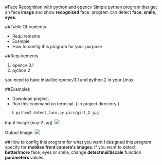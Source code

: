 #Face Recognition with python and opencv
Simple python program that get an face **image** and show **recognized** face. program can detect **face**, **smile**, **eyes**.

##Table Of contents
* Requirements
* Example
* How to config this program for your purpose

##Requirements
1. opencv 3.1
2. python 2

you need to have installed opencv3.1 and python 2 in your Linux.

##Examples
* Download project.
* Run this command on terminal. ( in project directory )
~~~bash
   $ python2 detect_face.py pics/girl_2.jpg
~~~

Input Image (boy-2.jpg):
<a href="https://github.com/mlibre/face_recognition/blob/master/pics/girl_3.jpg" target="_blank"><img src="https://github.com/mlibre/face_recognition/blob/master/pics/girl_3.jpg"/></a>

Output Image:
<a href="https://github.com/mlibre/face_recognition/blob/master/pics/girl_3.jpg" target="_blank"><img src="https://github.com/mlibre/face_recognition/blob/master/pics/girl_3.jpg"/></a>

##How to config this program for what you want
I designed this program specify for **mobiles front camera's images**.
If you want to detect **better/more** face, eyes or smile, change **detectmuiltiscale** function **parameters** values.
